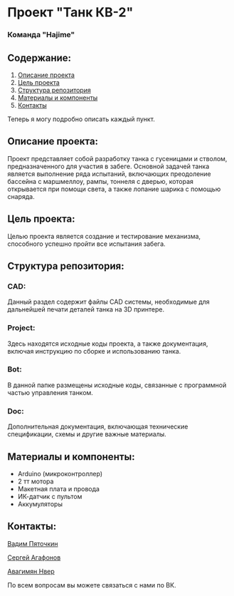 # Проект "Танк КВ-2"
### Команда "Hajime"
## Содержание:
1. [Описание проекта](#описание-проекта)
2. [Цель проекта](#цель-проекта)
3. [Структура репозитория](#структура-репозитория)
4. [Материалы и компоненты](#материалы-и-компоненты)
6. [Контакты](#контакты)

Теперь я могу подробно описать каждый пункт.
## Описание проекта:
Проект представляет собой разработку танка с гусеницами и стволом, предназначенного для участия в забеге. Основной задачей танка является выполнение ряда испытаний, включающих преодоление бассейна с маршмеллоу, рампы, тоннеля с дверью, которая открывается при помощи света, а также лопание шарика с помощью снаряда.

## Цель проекта:
Целью проекта является создание и тестирование механизма, способного успешно пройти все испытания забега.

## Структура репозитория:

### CAD:
Данный раздел содержит файлы CAD системы, необходимые для дальнейшей печати деталей танка на 3D принтере.

### Project:
Здесь находятся исходные коды проекта, а также документация, включая инструкцию по сборке и использованию танка.

### Bot:
В данной папке размещены исходные коды, связанные с программной частью управления танком.

### Doc:
Дополнительная документация, включающая технические спецификации, схемы и другие важные материалы.

## Материалы и компоненты:
- Arduino (микроконтроллер)
- 2 тт мотора
- Макетная плата и провода
- ИК-датчик с пультом
- Аккумуляторы

## Контакты:
[Вадим Пяточкин](https://vk.com/vadimus_sp)

[Сергей Агафонов](https://vk.com/id460689293) 

[Авагимян Нвер](https://vk.com/artsakhskii)

По всем вопросам вы можете связаться с нами по ВК.
